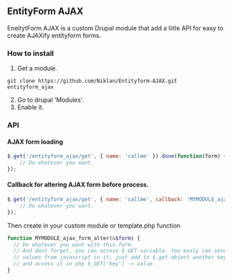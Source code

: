 ## EntityForm AJAX

EneitytForm AJAX is a custom Drupal module that add a liitle API for easy to create AJAXify entityform forms.

### How to install

1.  Get a module.
```
git clone https://github.com/Niklan/Entityform-AJAX.git entityform_ajax
```
2. Go to drupal 'Modules'.
3. Enable it.


### API

#### AJAX form loading

~~~javascript
$.get('/entityform_ajax/get', { name: 'callme' }).done(function(form) {
    // Do whatever you want.
});
~~~


#### Callback for altering AJAX form before process.

~~~javascript
$.get('/entityform_ajax/get', { name: 'callme', callback: 'MYMODULE_ajax_form_alter' }).done(function(form) {
    // Do whatever you want.
});
~~~

Then create in your custom module or template.php function
~~~php
function MYMODULE_ajax_form_alter(&$form) {
  // Do whatever you want with this form.
  // And dont forget, you can access $_GET variable. You easly can send
  // values from javascript in it, just add to $.get object another key: value
  // and access it in php $_GET['key'] -> value.
}
~~~